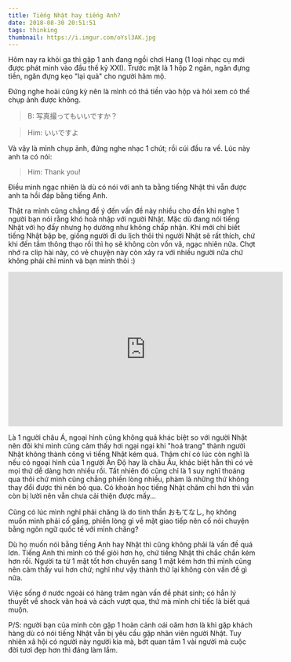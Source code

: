 ```yaml
---
title: Tiếng Nhật hay tiếng Anh?
date: 2018-08-30 20:51:51
tags: thinking
thumbnail: https://i.imgur.com/oYsl3AK.jpg
---
```


Hôm nay ra khỏi ga thì gặp 1 anh đang ngồi chơi Hang (1 loại nhạc cụ mới được phát minh vào đầu thế kỷ XXI). Trước mặt là 1 hộp 2 ngăn, ngăn đựng tiền, ngăn đựng kẹo "lại quả" cho người hâm mộ.

Đứng nghe hoài cũng kỳ nên là mình có thả tiền vào hộp và hỏi xem có thể chụp ảnh được không.

>B: 写真撮ってもいいですか？

>Him: いいですよ

Và vậy là mình chụp ảnh, đứng nghe nhạc 1 chút; rồi cúi đầu ra về. Lúc này anh ta có nói:

>Him: Thank you!

Điều mình ngạc nhiên là dù có nói với anh ta bằng tiếng Nhật thì vẫn được anh ta hồi đáp bằng tiếng Anh. 

<!-- more -->

Thật ra mình cũng chẳng để ý đến vấn đề này nhiều cho đến khi nghe 1 người bạn nói rằng khó hoà nhập với người Nhật. Mặc dù đang nói tiếng Nhật với họ đấy nhưng họ dường như không chấp nhận. Khi mới chỉ biết tiếng Nhật bập bẹ, giống người đi du lịch thôi thì người Nhật sẽ rất thích, chứ khi đến tầm thông thạo rồi thì họ sẽ không còn vồn vã, ngạc nhiên nữa. Chợt nhớ ra clip hài này, có vẻ chuyện này còn xảy ra với nhiều người nữa chứ không phải chỉ mình và bạn mình thôi :)

<iframe width="560" height="315" src="https://www.youtube.com/embed/oLt5qSm9U80" frameborder="0" allow="autoplay; encrypted-media" allowfullscreen></iframe>

Là 1 người châu Á, ngoại hình cũng không quá khác biệt so với người Nhật nên đôi khi mình cũng cảm thấy hơi ngại ngại khi "hoá trang" thành người Nhật không thành công vì tiếng Nhật kém quá. Thậm chí có lúc còn nghĩ là nếu có ngoại hình của 1 người Ấn Độ hay là châu Âu, khác biệt hẳn thì có vẻ mọi thứ dễ dàng hơn nhiều rồi. Tất nhiên đó cũng chỉ là 1 suy nghĩ thoáng qua thôi chứ mình cũng chẳng phiền lòng nhiều, phàm là những thứ không thay đổi được thì nên bỏ qua. Có khoản học tiếng Nhật chăm chỉ hơn thì vẫn còn bị lười nên vẫn chưa cải thiện được mấy...

Cũng có lúc mình nghĩ phải chăng là do tinh thần おもてなし, họ không muốn mình phải cố gắng, phiền lòng gì về mặt giao tiếp nên cố nói chuyện bằng ngôn ngữ quốc tế với mình chăng?  

Dù họ muốn nói bằng tiếng Anh hay Nhật thì cũng không phải là vấn đề quá lơn. Tiếng Anh thì mình có thể giỏi hơn họ, chứ tiếng Nhật thì chắc chắn kém hơn rồi. Người ta từ 1 mặt tốt hơn chuyển sang 1 mặt kém hơn thì mình cũng nên cảm thấy vui hơn chứ; nghĩ như vậy thành thử lại không còn vấn đề gì nữa.

Việc sống ở nước ngoài có hàng trăm ngàn vấn đề phát sinh; có hẳn lý thuyết về shock văn hoá và cách vượt qua, thứ mà mình chỉ tiếc là biết quá muộn.

P/S: người bạn của mình còn gặp 1 hoàn cảnh oái oăm hơn là khi gặp khách hàng dù có nói tiếng Nhật vẫn bị yêu cầu gặp nhân viên người Nhật. Tuy nhiên xã hội có người này người kia mà, bớt quan tâm 1 vài người mà cuộc đời tươi đẹp hơn thì đáng làm lắm.

